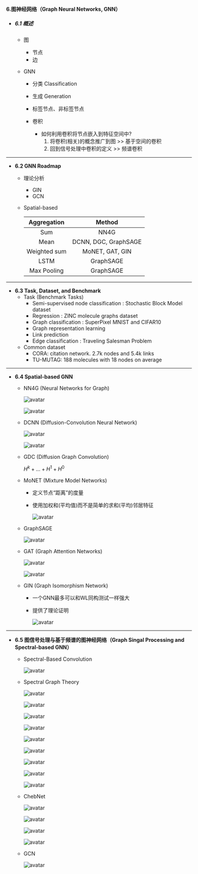 #### 6.图神经网络（Graph Neural Networks, GNN）

* ##### 6.1 概述

  * 图

    * 节点
    * 边

  * GNN

    * 分类 Classification
    * 生成 Generation
    * 标签节点、非标签节点

    

    * 卷积
      * 如何利用卷积将节点嵌入到特征空间中?
        1. 将卷积(相关)的概念推广到图 >> 基于空间的卷积
        2. 回到信号处理中卷积的定义 >> 频谱卷积


---

* **6.2 GNN Roadmap**

  * 理论分析

    * GIN
    * GCN

  * Spatial-based

    | Aggregation  |        Method        |
    | :----------: | :------------------: |
    |     Sum      |         NN4G         |
    |     Mean     | DCNN, DGC, GraphSAGE |
    | Weighted sum |   MoNET, GAT, GIN    |
    |     LSTM     |      GraphSAGE       |
    | Max Pooling  |      GraphSAGE       |

---

* **6.3 Task, Dataset, and Benchmark**
  * Task (Benchmark Tasks)
    * Semi-supervised node classification : Stochastic Block Model dataset
    * Regression : ZINC molecule graphs dataset
    * Graph classification : SuperPixel MNIST and CIFAR10
    * Graph representation learning
    * Link prediction
    * Edge classification : Traveling Salesman Problem
  * Common dataset
    * CORA: citation network. 2.7k nodes and 5.4k links
    * TU-MUTAG: 188 molecules with 18 nodes on average

---

* **6.4 Spatial-based GNN**

  * NN4G (Neural Networks for Graph)

    ![avatar](./images/u64_NN4G.png)

    ![avatar](./images/u64_Readout.png)

  * DCNN (Diffusion-Convolution Neural Network)

    ![avatar](./images/u64_DCNN_1.png)

    ![avatar](./images/u64_DCNN_2.png)

  * GDC (Diffusion Graph Convolution)

    $H^k + ... + H^1 + H^0$

  * MoNET (Mixture Model Networks)

    * 定义节点“距离”的度量

    * 使用加权和(平均值)而不是简单的求和(平均)邻居特征

      ![avatar](./images/u64_MoNET.png)

  * GraphSAGE

    ![avatar](./images/u64_GraphSAGE.png)

  * GAT (Graph Attention Networks)

    ![avatar](./images/u64_GAT_1.png)

    ![avatar](./images/u64_GAT_2.png)

  * GIN (Graph Isomorphism Network)

    * 一个GNN最多可以和WL同构测试一样强大

    * 提供了理论证明

      ![avatar](./images/u64_GIN.png)

---

* **6.5 图信号处理与基于频谱的图神经网络（Graph Singal Processing and Spectral-based GNN）**

  * Spectral-Based Convolution

    ![avatar](./images/u65_Spectral_Based_Convolution.png)

  * Spectral Graph Theory

    ![avatar](./images/u65_Spectral_Graph_Theory_1.png)

    ![avatar](./images/u65_Spectral_Graph_Theory_2.png)

    ![avatar](./images/u65_Spectral_Graph_Theory_3.png)

    ![avatar](./images/u65_Spectral_Graph_Theory_4.png)

    ![avatar](./images/u65_Spectral_Graph_Theory_6.png)

    ![avatar](./images/u65_Spectral_Graph_Theory_7.png)

    ![avatar](./images/u65_Spectral_Graph_Theory_8.png)

    ![avatar](./images/u65_Spectral_Graph_Theory_9.png)

    ![avatar](./images/u65_Spectral_Graph_Theory_10.png)

  * ChebNet

    ![avatar](./images/u65_ChebNet_1.png)

    ![avatar](./images/u65_ChebNet_2.png)

    ![avatar](./images/u65_ChebNet_3.png)

    ![avatar](./images/u65_ChebNet_4.png)

  * GCN

    ![avatar](./images/u65_GCN.png)

